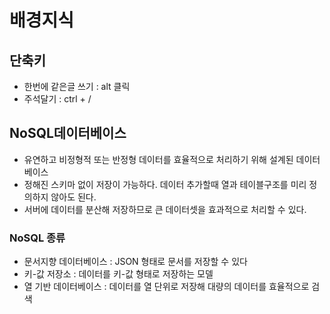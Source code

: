 # 배경지식

## 단축키
- 한번에 같은글 쓰기 : alt 클릭
- 주석달기 : ctrl + /

## NoSQL데이터베이스
- 유연하고 비정형적 또는 반정형 데이터를 효율적으로 처리하기 위해 설계된 데이터베이스
- 정해진 스키마 없이 저장이 가능하다. 데이터 추가할때 열과 테이블구조를 미리 정의하지 않아도 된다.
- 서버에 데이터를 분산해 저장하므로 큰 데이터셋을 효과적으로 처리할 수 있다.

### NoSQL 종류
- 문서지향 데이터베이스 : JSON 형태로 문서를 저장할 수 있다
- 키-값 저장소 : 데이터를 키-값 형태로 저장하는 모델
- 열 기반 데이터베이스 : 데이터를 열 단위로 저장해 대량의 데이터를 효율적으로 검색